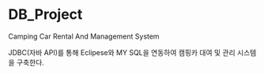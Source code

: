 # DB_Project
Camping Car Rental And Management System

JDBC(자바 API)를 통해 Eclipese와 MY SQL을 연동하여 캠핑카 대여 및 관리 시스템을 구축한다. 

